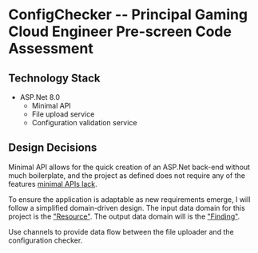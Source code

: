 ﻿# ConfigChecker -- Principal Gaming Cloud Engineer Pre-screen Code Assessment

## Technology Stack

- ASP.Net 8.0
	- Minimal API
	- File upload service
	- Configuration validation service


## Design Decisions

Minimal API allows for the quick creation of an ASP.Net back-end without much boilerplate,
and the project as defined does not require any of the features
[minimal APIs lack](https://learn.microsoft.com/en-us/aspnet/core/fundamentals/apis?view=aspnetcore-8.0).

To ensure the application is adaptable as new requirements emerge, I will follow a simplified domain-driven design.
The input data domain for this project is the ["Resource"](./Models/Resource.cs). The output data domain will is the
["Finding"](./Models/Finding.cs).

Use channels to provide data flow between the file uploader and the configuration checker.